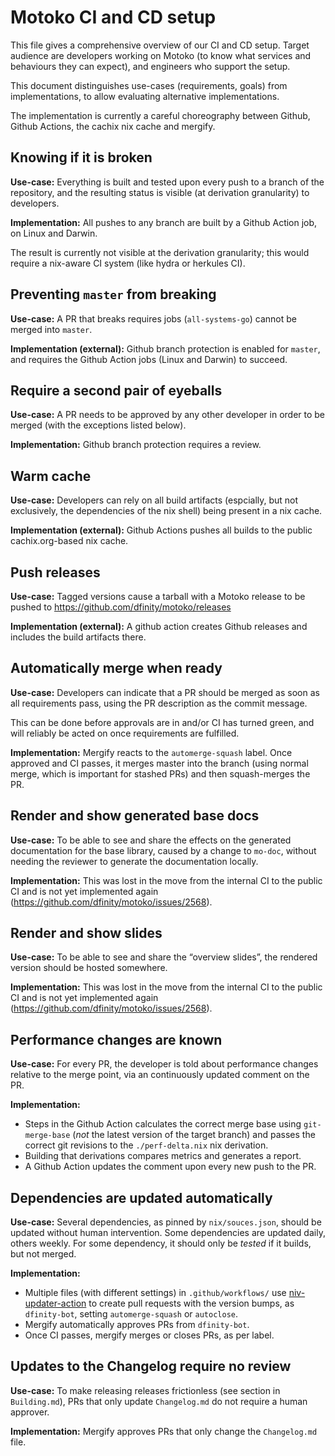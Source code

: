 Motoko CI and CD setup
======================

This file gives a comprehensive overview of our CI and CD setup. Target
audience are developers working on Motoko (to know what services and behaviours
they can expect), and engineers who support the setup.

This document distinguishes use-cases (requirements, goals) from
implementations, to allow evaluating alternative implementations.

The implementation is currently a careful choreography between Github, Github
Actions, the cachix nix cache and mergify.

Knowing if it is broken
-----------------------

**Use-case:**
Everything is built and tested upon every push to a branch of the repository,
and the resulting status is visible (at derivation granularity) to developers.

**Implementation:**
All pushes to any branch are built by a Github Action job, on Linux and Darwin.

The result is currently not visible at the derivation granularity; this would
require a nix-aware CI system (like hydra or herkules CI).

Preventing `master` from breaking
---------------------------------

**Use-case:**
A PR that breaks requires jobs (`all-systems-go`) cannot be merged into `master`.

**Implementation (external):**
Github branch protection is enabled for `master`, and requires the
Github Action jobs (Linux and Darwin) to succeed.

Require a second pair of eyeballs
---------------------------------

**Use-case:**
A PR needs to be approved by any other developer in order to be merged (with
the exceptions listed below).

**Implementation:**
Github branch protection requires a review.

Warm cache
----------

**Use-case:**
Developers can rely on all build artifacts (espcially, but not exclusively, the
dependencies of the nix shell) being present in a nix cache.

**Implementation (external):**
Github Actions pushes all builds to the public cachix.org-based nix cache.

Push releases
-------------

**Use-case:**
Tagged versions cause a tarball with a Motoko release to be pushed to
https://github.com/dfinity/motoko/releases

**Implementation (external):**
A github action creates Github releases and includes the build artifacts there.

Automatically merge when ready
------------------------------

**Use-case:**
Developers can indicate that a PR should be merged as soon as all requirements
pass, using the PR description as the commit message.

This can be done before approvals are in and/or CI has turned green, and will
reliably be acted on once requirements are fulfilled.

**Implementation:**
Mergify reacts to the `automerge-squash` label. Once approved and CI passes, it
merges master into the branch (using normal merge, which is important for
stashed PRs) and then squash-merges the PR.

Render and show generated base docs
-----------------------------------

**Use-case:**
To be able to see and share the effects on the generated documentation for the base library, caused by a change to `mo-doc`, without needing the reviewer to generate the documentation locally.

**Implementation:**
This was lost in the move from the internal CI to the public CI and is not yet
implemented again (<https://github.com/dfinity/motoko/issues/2568>).

Render and show slides
----------------------
**Use-case:**
To be able to see and share the “overview slides”, the rendered version should be hosted somewhere.

**Implementation:**
This was lost in the move from the internal CI to the public CI and is not yet
implemented again (<https://github.com/dfinity/motoko/issues/2568>).


Performance changes are known
-----------------------------

**Use-case:**
For every PR, the developer is told about performance changes relative to the
merge point, via an continuously updated comment on the PR.

**Implementation:**
 * Steps in the Github Action calculates the correct merge base using
   `git-merge-base` (_not_ the latest version of the target branch) and passes
   the correct git revisions to the `./perf-delta.nix` nix derivation.
 * Building that derivations compares metrics and generates a report.
 * A Github Action updates the comment upon every new push to the PR.

Dependencies are updated automatically
--------------------------------------

**Use-case:**
Several dependencies, as pinned by `nix/souces.json`, should be updated without
human intervention. Some dependencies are updated daily, others weekly. For
some dependency, it should only be _tested_ if it builds, but not merged.

**Implementation:**
 * Multiple files (with different settings) in `.github/workflows/` use
   [niv-updater-action](https://github.com/knl/niv-updater-action) to create
   pull requests with the version bumps, as `dfinity-bot`, setting
   `automerge-squash` or `autoclose`.
 * Mergify automatically approves PRs from `dfinity-bot`.
 * Once CI passes, mergify merges or closes PRs, as per label.

Updates to the Changelog require no review
------------------------------------------

**Use-case:**
To make releasing releases frictionless (see section in `Building.md`), PRs
that only update `Changelog.md` do not require a human approver.

**Implementation:**
Mergify approves PRs that only change the `Changelog.md` file.
